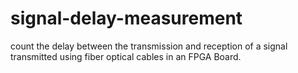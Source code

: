 # signal-delay-measurement
count the delay between the transmission and reception of a signal transmitted using fiber optical cables in an FPGA Board.
